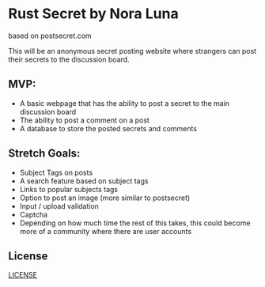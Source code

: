 # Rust Secret by Nora Luna
based on postsecret.com

This will be an anonymous secret posting website where strangers can post their secrets to the discussion board.

## MVP: 
- A basic webpage that has the ability to post a secret to the main discussion board
- The ability to post a comment on a post
- A database to store the posted secrets and comments

## Stretch Goals:
- Subject Tags on posts 
- A search feature based on subject tags
- Links to popular subjects tags
- Option to post an image (more similar to postsecret)
- Input / upload validation
- Captcha 
- Depending on how much time the rest of this takes, this could become more of a community where there are user accounts

## License

[LICENSE](LICENSE)